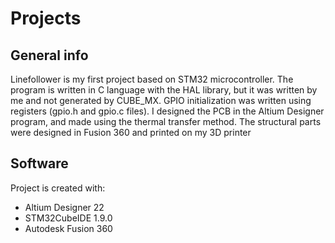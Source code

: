 # Projects

## General info

 Linefollower is my first project based on STM32 microcontroller. The program is written in C language with the HAL library, 
but it was written by me and not generated by CUBE_MX. GPIO initialization was written using registers (gpio.h and gpio.c files).
I designed the PCB in the Altium Designer program, and made using the thermal transfer method. 
The structural parts were designed in Fusion 360 and printed on my 3D printer

## Software

Project is created with:
* Altium Designer 22
* STM32CubeIDE 1.9.0
* Autodesk Fusion 360 
